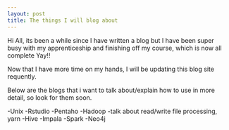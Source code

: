 ```yaml
---
layout: post
title: The things I will blog about
---
```




Hi All, its been a while since I have written a blog but I have been super busy with my apprenticeship and finishing off my course, which is now all complete Yay!!

Now that I have more time on my hands, I will be updating this blog site requently. 

Below are the blogs that i want to talk about/explain how to use in more detail, so look for them soon.

-Unix
-Rstudio
-Pentaho
-Hadoop
  -talk about read/write file processing, yarn
-Hive
-Impala
-Spark
-Neo4j
